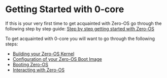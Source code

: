# Getting Started with 0-core

If this is your very first time to get acquainted with Zero-OS go through the following step by step guide:
[Step by step getting started with Zero-OS](step_by_step/README.md)

To get acquainted with 0-core you will want to go through the following steps:

- [Building your Zero-OS Kernel](https://github.com/zero-os/0-initramfs/blob/master/README.md)
- [Configuration of your Zero-OS Boot Image](../config/README.md)
- [Booting Zero-OS](../booting/README.md)
- [Interacting with Zero-OS](../interacting/README.md)
